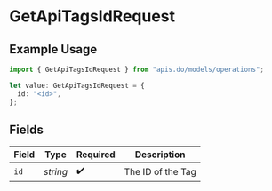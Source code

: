 # GetApiTagsIdRequest

## Example Usage

```typescript
import { GetApiTagsIdRequest } from "apis.do/models/operations";

let value: GetApiTagsIdRequest = {
  id: "<id>",
};
```

## Fields

| Field              | Type               | Required           | Description        |
| ------------------ | ------------------ | ------------------ | ------------------ |
| `id`               | *string*           | :heavy_check_mark: | The ID of the Tag  |